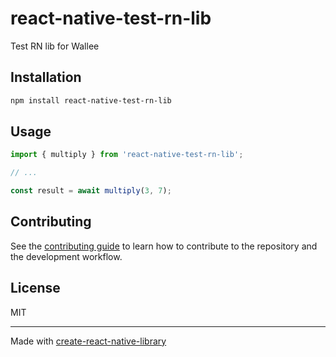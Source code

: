 # react-native-test-rn-lib

Test RN lib for Wallee

## Installation

```sh
npm install react-native-test-rn-lib
```

## Usage

```js
import { multiply } from 'react-native-test-rn-lib';

// ...

const result = await multiply(3, 7);
```

## Contributing

See the [contributing guide](CONTRIBUTING.md) to learn how to contribute to the repository and the development workflow.

## License

MIT

---

Made with [create-react-native-library](https://github.com/callstack/react-native-builder-bob)
